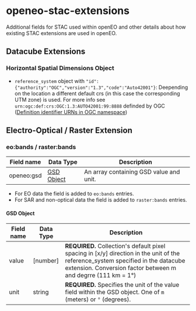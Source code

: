 # openeo-stac-extensions
Additional fields for STAC used within openEO and other details about how existing STAC extensions are used in openEO.

## Datacube Extensions

### Horizontal Spatial Dimensions Object

- `reference_system` object with `"id":{"authority":"OGC","version":"1.3","code":"Auto42001"}`: Deepending on the location a different default crs (in this case the corresponding UTM zone) is used. For more info see `urn:ogc:def:crs:OGC:1.3:AUTO42001:99:8888` definded by OGC ([Definition identifier URNs in OGC namespace](https://portal.ogc.org/files/?artifact_id=24045))

## Electro-Optical / Raster Extension 

### eo:bands / raster:bands

| Field name | Data Type | Description |
| -----------|-------|-------------|
| openeo:gsd | [GSD Object](#GSD-Object)| An array containing GSD value and unit. |

* For EO data the field is added to `eo:bands` entries.
* For SAR and non-optical data the field is added to `raster:bands` entries.

#### GSD Object

| Field name | Data Type | Description |
| -----------|----------|-------------|
| value      | [number] | **REQUIRED.** Collection's default pixel spacing in [x/y] direction in the unit of the reference_system specified in the datacube extension. Conversion factor between m and degrre (111 km = 1°) |
| unit       | string    | **REQUIRED.** Specifies the unit of the value field within the GSD object. One of `m` (meters) or `°` (degrees). |
